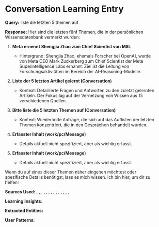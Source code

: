 
# Conversation Learning Entry

**Query:** liste die letzten 5 themen auf

**Response:** Hier sind die letzten fünf Themen, die in der persönlichen Wissensdatenbank vermerkt wurden:

1. **Meta ernennt Shengjia Zhao zum Chief Scientist von MSL**
   - Hintergrund: Shengjia Zhao, ehemals Forscher bei OpenAI, wurde von Meta CEO Mark Zuckerberg zum Chief Scientist der Meta Superintelligence Labs ernannt. Ziel ist die Leitung von Forschungsaktivitäten im Bereich der AI-Reasoning-Modelle.

2. **Liste der 5 letzten Artikel gelernt (Conversation)**
   - Kontext: Detaillierte Fragen und Antworten zu den zuletzt gelernten Artikeln. Der Fokus lag auf der Vernetzung von Wissen aus 15 verschiedenen Quellen.

3. **Bitte liste die 5 letzten Themen auf (Conversation)**
   - Kontext: Wiederholte Anfrage, die sich auf das Auflisten der letzten Themen konzentriert, die in den Gesprächen behandelt wurden.

4. **Erfasster Inhalt (work/pc/Message)**
   - Details aktuell nicht spezifiziert, aber als wichtig erfasst.

5. **Erfasster Inhalt (work/pc/Message)**
   - Details aktuell nicht spezifiziert, aber als wichtig erfasst.

Wenn du auf eines dieser Themen näher eingehen möchtest oder spezifische Details benötigst, lass es mich wissen. Ich bin hier, um dir zu helfen!

**Sources Used:** , , , , , , , , , , , , , , 

**Learning Insights:**


**Extracted Entities:** 

**User Patterns:** 
